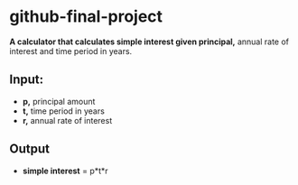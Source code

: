 # github-final-project

**A calculator that calculates simple interest given principal,** annual rate of interest and time period in years.

## Input:
- **p,** principal amount
- **t,** time period in years
- **r,** annual rate of interest

## Output
- **simple interest** = p\*t\*r
